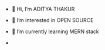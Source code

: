- 👋 Hi, I’m ADITYA THAKUR
- 👀 I’m interested in OPEN SOURCE 
- 🌱 I’m currently learning MERN stack
  

- 

<!---
aditya123473892/aditya123473892 is a ✨ special ✨ repository because its `README.md` (this file) appears on your GitHub profile.
You can click the Preview link to take a look at your changes.
--->
